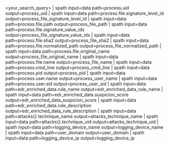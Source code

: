 <your_search_query>
| spath input=data path=process.uid output=process_uid
| spath input=data path=process.file.signature_level_id output=process_file_signature_level_id
| spath input=data path=process.file.path output=process_file_path
| spath input=data path=process.file.signature_value_ids output=process_file_signature_value_ids
| spath input=data path=process.file.sha2 output=process_file_sha2
| spath input=data path=process.file.normalized_path output=process_file_normalized_path
| spath input=data path=process.file.original_name output=process_file_original_name
| spath input=data path=process.file.name output=process_file_name
| spath input=data path=process.cmd_line output=process_cmd_line
| spath input=data path=process.pid output=process_pid
| spath input=data path=process.user.name output=process_user_name
| spath input=data path=process.user.sid output=process_user_sid
| spath input=data path=edr_enriched_data.rule_name output=edr_enriched_data_rule_name
| spath input=data path=edr_enriched_data.suspicion_score output=edr_enriched_data_suspicion_score
| spath input=data path=edr_enriched_data.rule_description output=edr_enriched_data_rule_description
| spath input=data path=attacks{} technique_name output=attacks_technique_name
| spath input=data path=attacks{}.technique_uid output=attacks_technique_uid
| spath input=data path=logging_device_name output=logging_device_name
| spath input=data path=user_domain output=user_domain
| spath input=data path=logging_device_ip output=logging_device_ip
